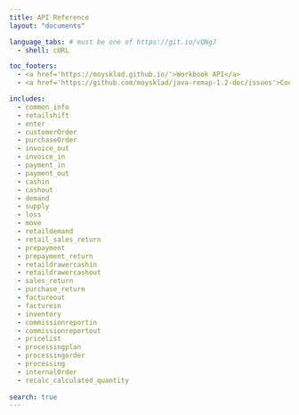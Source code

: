 ```yaml
---
title: API Reference
layout: "documents"

language_tabs: # must be one of https://git.io/vQNgJ
  - shell: cURL

toc_footers:
  - <a href='https://moysklad.github.io/'>Workbook API</a>
  - <a href='https://github.com/moysklad/java-remap-1.2-doc/issues'>Сообщите об ошибке</a>

includes:
  - common_info
  - retailshift
  - enter
  - customerOrder
  - purchaseOrder
  - invoice_out
  - invoice_in
  - payment_in
  - payment_out
  - cashin
  - cashout
  - demand
  - supply
  - loss
  - move
  - retaildemand
  - retail_sales_return
  - prepayment
  - prepayment_return
  - retaildrawercashin
  - retaildrawercashout
  - sales_return
  - purchase_return
  - factureout
  - facturein
  - inventory
  - commissionreportin
  - commissionreportout
  - pricelist
  - processingplan
  - processingorder
  - processing
  - internalOrder  
  - recalc_calculated_quantity
  
search: true
---  
```

